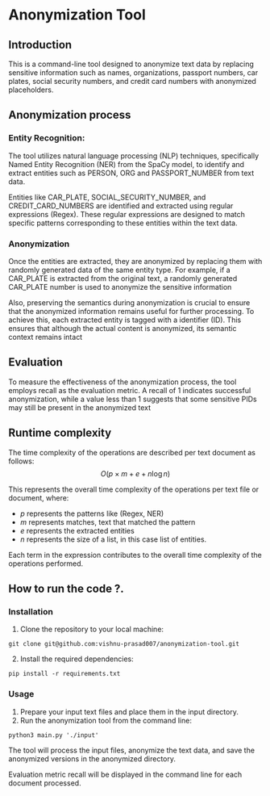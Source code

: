 # Anonymization Tool
## Introduction

This is a command-line tool designed to anonymize text data by replacing sensitive information such as names, organizations, passport numbers, car plates, social security numbers, and credit card numbers with anonymized placeholders.

## Anonymization process
### Entity Recognition: 
The tool utilizes natural language processing (NLP) techniques, specifically Named Entity Recognition (NER) from the SpaCy model, to identify and extract entities such as PERSON, ORG and PASSPORT_NUMBER from text data.

Entities like CAR_PLATE, SOCIAL_SECURITY_NUMBER, and CREDIT_CARD_NUMBERS are identified and extracted using regular expressions (Regex). These regular expressions are designed to match specific patterns corresponding to these entities within the text data.

### Anonymization
Once the entities are extracted, they are anonymized by replacing them with randomly generated data of the same entity type. For example, if a CAR_PLATE is extracted from the original text, a randomly generated CAR_PLATE number is used to anonymize the sensitive information

Also, preserving the semantics during anonymization is crucial to ensure that the anonymized information remains useful for further processing. To achieve this, each extracted entity is tagged with a identifier (ID). This ensures that although the actual content is anonymized, its semantic context remains intact

## Evaluation
To measure the effectiveness of the anonymization process, the tool employs recall as the evaluation metric. A recall of 1 indicates successful anonymization, while a value less than 1 suggests that some sensitive PIDs may still be present in the anonymized text


## Runtime complexity

The time complexity of the operations are described per text document as follows: $$O(p \times m + e + n \log n)$$

This represents the overall time complexity of the operations per text file or document, where:
- $p$  represents the patterns like (Regex, NER)
- $m$ represents matches, text that matched the pattern
- $e$ represents the extracted entities
- $n$ represents the size of a list, in this case list of entities.

Each term in the expression contributes to the overall time complexity of the operations performed.

## How to run the code ?.

### Installation
1. Clone the repository to your local machine:

```console
git clone git@github.com:vishnu-prasad007/anonymization-tool.git
```

2. Install the required dependencies:
```console
pip install -r requirements.txt
```

### Usage

1. Prepare your input text files and place them in the input directory.
2. Run the anonymization tool from the command line:

```console
python3 main.py './input'
```

The tool will process the input files, anonymize the text data, and save the anonymized versions in the anonymized directory.

Evaluation metric recall will be displayed in the command line for each document processed.